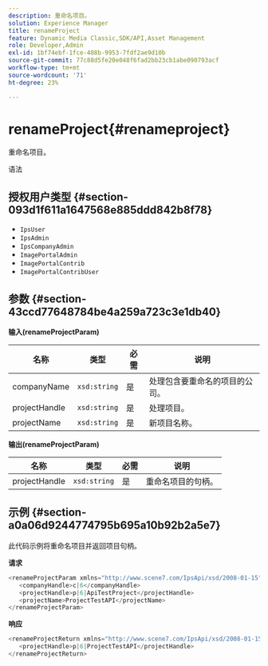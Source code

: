 ```yaml
---
description: 重命名项目。
solution: Experience Manager
title: renameProject
feature: Dynamic Media Classic,SDK/API,Asset Management
role: Developer,Admin
exl-id: 1bf74ebf-1fce-408b-9953-7fdf2ae9d10b
source-git-commit: 77c88d5fe20e048f6fad2bb23cb1abe090793acf
workflow-type: tm+mt
source-wordcount: '71'
ht-degree: 23%

---
```


# renameProject{#renameproject}

重命名项目。

语法

## 授权用户类型 {#section-093d1f611a1647568e885ddd842b8f78}

* `IpsUser`
* `IpsAdmin`
* `IpsCompanyAdmin`
* `ImagePortalAdmin`
* `ImagePortalContrib`
* `ImagePortalContribUser`

## 参数 {#section-43ccd77648784be4a259a723c3e1db40}

**输入(renameProjectParam)**

| 名称 | 类型 | 必需 | 说明 |
|---|---|---|---|
| companyName | `xsd:string` | 是 | 处理包含要重命名的项目的公司。 |
| projectHandle | `xsd:string` | 是 | 处理项目。 |
| projectName | `xsd:string` | 是 | 新项目名称。 |

**输出(renameProjectParam)**

| 名称 | 类型 | 必需 | 说明 |
|---|---|---|---|
| projectHandle | `xsd:string` | 是 | 重命名项目的句柄。 |

## 示例 {#section-a0a06d9244774795b695a10b92b2a5e7}

此代码示例将重命名项目并返回项目句柄。

**请求**

```java
<renameProjectParam xmlns="http://www.scene7.com/IpsApi/xsd/2008-01-15">
   <companyHandle>c|6</companyHandle>
   <projectHandle>p|6|ApiTestProject</projectHandle>
   <projectName>ProjectTestAPI</projectName>
</renameProjectParam>
```

**响应**

```java
<renameProjectReturn xmlns="http://www.scene7.com/IpsApi/xsd/2008-01-15">
   <projectHandle>p|6|ProjectTestAPI</projectHandle>
</renameProjectReturn>
```
